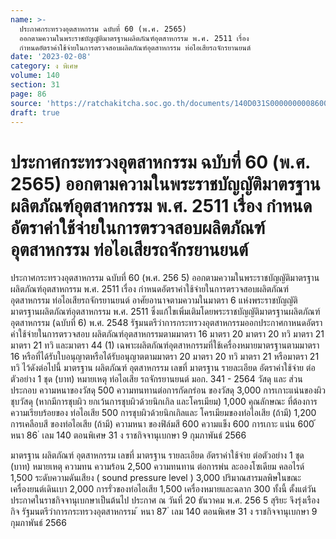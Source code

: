 ```yaml
---
name: >-
  ประกาศกระทรวงอุตสาหกรรม ฉบับที่ 60 (พ.ศ. 2565)
  ออกตามความในพระราชบัญญัติมาตรฐานผลิตภัณฑ์อุตสาหกรรม พ.ศ. 2511 เรื่อง
  กำหนดอัตราค่าใช้จ่ายในการตรวจสอบผลิตภัณฑ์อุตสาหกรรม ท่อไอเสียรถจักรยานยนต์
date: '2023-02-08'
category: ง พิเศษ
volume: 140
section: 31
page: 86
source: 'https://ratchakitcha.soc.go.th/documents/140D031S0000000008600.pdf'
draft: true
---
```


# ประกาศกระทรวงอุตสาหกรรม ฉบับที่ 60 (พ.ศ. 2565) ออกตามความในพระราชบัญญัติมาตรฐานผลิตภัณฑ์อุตสาหกรรม พ.ศ. 2511 เรื่อง กำหนดอัตราค่าใช้จ่ายในการตรวจสอบผลิตภัณฑ์อุตสาหกรรม ท่อไอเสียรถจักรยานยนต์

ประกาศกระทรวงอุตสาหกรรม ฉบับที่ 60 (พ.ศ. 256 5) ออกตามความในพระราชบัญญัติมาตรฐานผลิตภัณฑ์อุตสาหกรรม พ.ศ. 2511 เรื่อง กำหนดอัตราค่าใช้จ่ายในการตรวจสอบผลิตภัณฑ์อุตสาหกรรม ท่อไอเสียรถจักรยานยนต์ อาศัยอานาจตามความในมาตรา 6 แห่งพระราชบัญญัติมาตรฐานผลิตภัณฑ์อุตสาหกรรม พ.ศ. 2511 ซึ่งแก้ไขเพิ่มเติมโดยพระราชบัญญัติมาตรฐานผลิตภัณฑ์อุตสาหกรรม (ฉบับที่ 6) พ.ศ. 2548 รัฐมนตรีว่าการกระทรวงอุตสาหกรรมออกประกาศกาหนดอัตราค่าใช้จ่ายในการตรวจสอบ ผลิตภัณฑ์อุตสาหกรรมตามมาตรา 16 มาตรา 20 มาตรา 20 ทวิ มาตรา 21 มาตรา 21 ทวิ และมาตรา 44 (1) เฉพาะผลิตภัณฑ์อุตสาหกรรมที่ใช้เครื่องหมายมาตรฐานตามมาตรา 16 หรือที่ได้รับใบอนุญาตหรือได้รับอนุญาตตามมาตรา 20 มาตรา 20 ทวิ มาตรา 21 หรือมาตรา 21 ทวิ ไว้ดังต่อไปนี้ มาตรฐาน ผลิตภัณฑ์ อุตสาหกรรม เลขที่ มาตรฐาน รายละเอียด อัตราค่าใช้จ่าย ต่อตัวอย่าง 1 ชุด (บาท) หมายเหตุ ท่อไอเสีย รถจักรยานยนต์ มอก. 341 - 2564 วัสดุ และ ส่วนประกอบ ความหนาของวัสดุ 500 ความทนทานต่อการกัดกร่อน ของวัสดุ 3,000 การเกาะแน่นของผิว ชุบวัสดุ (หากมีการชุบผิว ยกเว้นการชุบผิวด้วยนิกเกิล และโครเมียม) 1,000 คุณลักษณะ ที่ต้องการ ความเรียบร้อยของ ท่อไอเสีย 500 การชุบผิวด้วยนิกเกิลและ โครเมียมของท่อไอเสีย (ถ้ามี) 1,200 การเคลือบสี ของท่อไอเสีย (ถ้ามี) ความหนา ของฟิล์มสี 600 ความแข็ง 600 การเกาะ แน่น 600 ้ หนา 86 ่ เลม 140 ตอนพิเศษ 31 ง ราชกิจจานุเบกษา 9 กุมภาพันธ์ 2566

มาตรฐาน ผลิตภัณฑ์ อุตสาหกรรม เลขที่ มาตรฐาน รายละเอียด อัตราค่าใช้จ่าย ต่อตัวอย่าง 1 ชุด (บาท) หมายเหตุ ความทน ความร้อน 2,500 ความทนทาน ต่อการพ่น ละอองโซเดียม คลอไรด์ 1,500 ระดับความดันเสียง ( sound pressure level ) 3,000 ปริมาณสารมลพิษในขณะ เครื่องยนต์เดินเบา 2,000 การรั่วของท่อไอเสีย 1,500 เครื่องหมายและฉลาก 300 ทั้งนี้ ตั้งแต่วันประกาศในราชกิจจานุเบกษาเป็นต้นไป ประกาศ ณ วันที่ 20 ธันวาคม พ.ศ. 256 5 สุริยะ จึงรุ่งเรืองกิจ รัฐมนตรีว่าการกระทรวงอุตสาหกรรม ้ หนา 87 ่ เลม 140 ตอนพิเศษ 31 ง ราชกิจจานุเบกษา 9 กุมภาพันธ์ 2566
